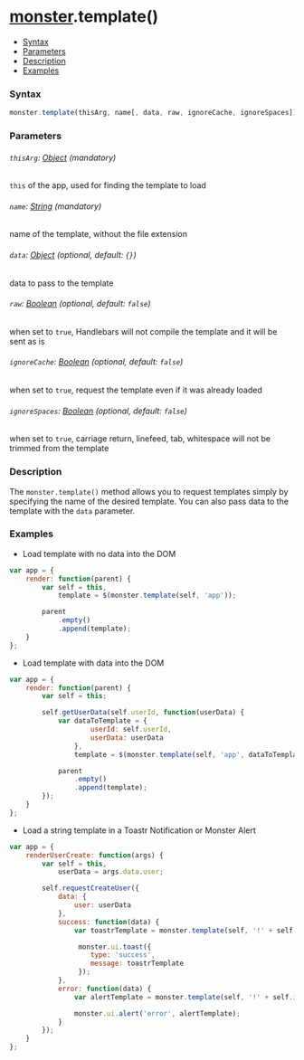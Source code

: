 # [monster][monster].template()

* [Syntax](#syntax)
* [Parameters](#parameters)
* [Description](#description)
* [Examples](#examples)

### Syntax
```javascript
monster.template(thisArg, name[, data, raw, ignoreCache, ignoreSpaces]);
```

### Parameters

###### `thisArg`: [Object][object_literal] (mandatory)

`this` of the app, used for finding the template to load

###### `name`: [String][string_literal] (mandatory)

name of the template, without the file extension

###### `data`: [Object][object_literal] (optional, default: `{}`)

data to pass to the template

###### `raw`: [Boolean][boolean_literal] (optional, default: `false`)

when set to `true`, Handlebars will not compile the template and it will be sent as is

###### `ignoreCache`: [Boolean][boolean_literal] (optional, default: `false`)

when set to `true`, request the template even if it was already loaded

###### `ignoreSpaces`: [Boolean][boolean_literal] (optional, default: `false`)

when set to `true`, carriage return, linefeed, tab, whitespace will not be trimmed from the template

### Description
The `monster.template()` method allows you to request templates simply by specifying the name of the desired template. You can also pass data to the template with the `data` parameter.

### Examples
* Load template with no data into the DOM
```javascript
var app = {
    render: function(parent) {
        var self = this,
            template = $(monster.template(self, 'app'));

        parent
            .empty()
            .append(template);
    }
};
```
* Load template with data into the DOM
```javascript
var app = {
    render: function(parent) {
        var self = this;

        self.getUserData(self.userId, function(userData) {
            var dataToTemplate = {
                    userId: self.userId,
                    userData: userData
                },
                template = $(monster.template(self, 'app', dataToTemplate));

            parent
                .empty()
                .append(template);
        });
    }
};
```
* Load a string template in a Toastr Notification or Monster Alert
```javascript
var app = {
    renderUserCreate: function(args) {
        var self = this,
            userData = args.data.user;

        self.requestCreateUser({
            data: {
                user: userData
            },
            success: function(data) {
                var toastrTemplate = monster.template(self, '!' + self.i18n.active().toastr.success.userCreate, { name: data.name });

                 monster.ui.toast({
                 	type: 'success',
                 	message: toastrTemplate
                 });
            },
            error: function(data) {
                var alertTemplate = monster.template(self, '!' + self.i18n.active().alert.error.createUser, { type: data.type });

                monster.ui.alert('error', alertTemplate);
            }
        });
    }
};
```

[monster]: ../monster.md

[object_literal]: https://developer.mozilla.org/en-US/docs/Web/JavaScript/Guide/Values,_variables,_and_literals#Object_literals
[string_literal]: https://developer.mozilla.org/en-US/docs/Web/JavaScript/Guide/Values,_variables,_and_literals#String_literals
[boolean_literal]: https://developer.mozilla.org/en-US/docs/Web/JavaScript/Guide/Values,_variables,_and_literals#Boolean_literals
